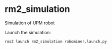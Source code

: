 # rm2_simulation
Simulation of UPM robot

Launch the simulation:
```
ros2 launch rm2_simulation robominer.launch.py 
```


